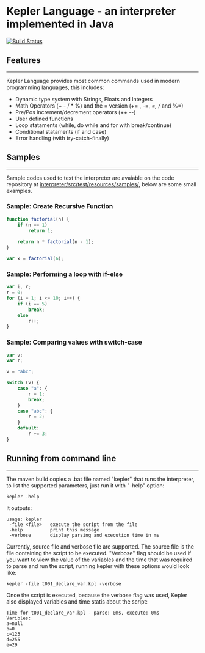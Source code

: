 Kepler Language - an interpreter implemented in Java
========================================
[![Build Status](https://travis-ci.org/guilhermelabigalini/interpreter.svg?branch=master)](https://travis-ci.org/guilhermelabigalini/interpreter)
## Features
--------
Kepler Language provides most common commands used in modern programming languages, this includes:
- Dynamic type system with Strings, Floats and Integers
- Math Operators (+ - / * %) and the =<operator> version (+= , -=, *=, /* and %=)
- Pre/Pos increment/decrement operators (++ --)
- User defined functions
- Loop stataments (while, do while and for with break/continue)
- Conditional stataments (if and case)
- Error handling (with try-catch-finally)

## Samples
-------
Sample codes used to test the interpreter are avaiable on the code repository at 
[interpreter/src/test/resources/samples/](https://github.com/guilhermelabigalini/interpreter/tree/master/src/test/resources/samples), below are some small examples.

### Sample: Create Recursive Function

```javascript
function factorial(n) {
    if (n == 1) 
        return 1;
    
    return n * factorial(n - 1);
}

var x = factorial(6);       
```

### Sample: Performing a loop with if-else
```javascript
var i, r;
r = 0;
for (i = 1; i <= 10; i++) {
    if (i == 5)
        break;
    else 
        r++;
}
```
### Sample: Comparing values with switch-case
```javascript
var v;
var r;

v = "abc";

switch (v) {
    case "a": {
        r = 1;
        break;
    }
    case "abc": {
        r = 2;
    }    
    default: 
        r += 3;
}
```

## Running from command line
--------
The maven build copies a .bat file named "kepler" that runs the interpreter, to list the supported parameters, just run it with "-help" option:
```
kepler -help
```
It outputs:
```
usage: kepler
 -file <file>   execute the script from the file
 -help          print this message
 -verbose       display parsing and execution time in ms
```
Currently, source file and verbose file are supported. The source file is the file containing the script to be executed. "Verbose" flag should be used if you want to view the value of the variables and the time that was required to parse and run the script, running kepler with these options would look like: 
```
kepler -file t001_declare_var.kpl -verbose
```
Once the script is executed, because the verbose flag was used, Kepler also displayed variables and time statis about the script:
```
Time for t001_declare_var.kpl - parse: 0ms, execute: 0ms
Varibles:
a=null
b=0
c=123
d=255
e=29
```